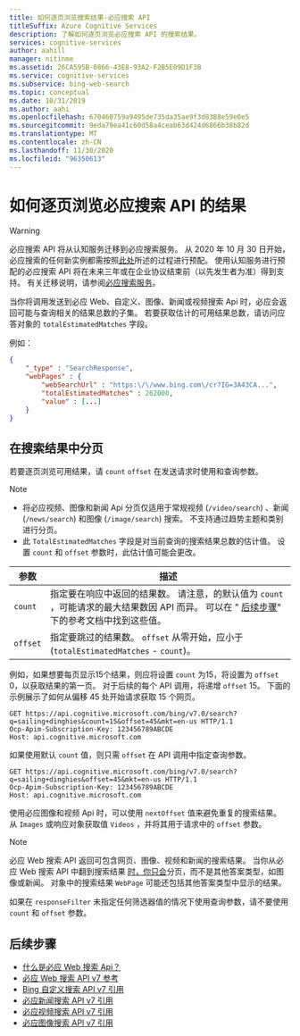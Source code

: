 ```yaml
---
title: 如何逐页浏览搜索结果-必应搜索 API
titleSuffix: Azure Cognitive Services
description: 了解如何逐页浏览必应搜索 API 的搜索结果。
services: cognitive-services
author: aahill
manager: nitinme
ms.assetid: 26CA595B-0866-43E8-93A2-F2B5E09D1F3B
ms.service: cognitive-services
ms.subservice: bing-web-search
ms.topic: conceptual
ms.date: 10/31/2019
ms.author: aahi
ms.openlocfilehash: 670460759a9495de735da35ae9f3d8388e59e0e5
ms.sourcegitcommit: 9eda79ea41c60d58a4ceab63d424d6866b38b82d
ms.translationtype: MT
ms.contentlocale: zh-CN
ms.lasthandoff: 11/30/2020
ms.locfileid: "96350613"
---
```

# <a name="how-to-page-through-results-from-the-bing-search-apis"></a>如何逐页浏览必应搜索 API 的结果

> [!WARNING]
> 必应搜索 API 将从认知服务迁移到必应搜索服务。 从 2020 年 10 月 30 日开始，必应搜索的任何新实例都需按照[此处](/bing/search-apis/bing-web-search/create-bing-search-service-resource)所述的过程进行预配。
> 使用认知服务进行预配的必应搜索 API 将在未来三年或在企业协议结束前（以先发生者为准）得到支持。
> 有关迁移说明，请参阅[必应搜索服务](/bing/search-apis/bing-web-search/create-bing-search-service-resource)。

当你将调用发送到必应 Web、自定义、图像、新闻或视频搜索 Api 时，必应会返回可能与查询相关的结果总数的子集。 若要获取估计的可用结果总数，请访问应答对象的 `totalEstimatedMatches` 字段。 

例如： 

```json
{
    "_type" : "SearchResponse",
    "webPages" : {
        "webSearchUrl" : "https:\/\/www.bing.com\/cr?IG=3A43CA...",
        "totalEstimatedMatches" : 262000,
        "value" : [...]
    }
}  
```

## <a name="paging-through-search-results"></a>在搜索结果中分页

若要逐页浏览可用结果，请 `count` `offset` 在发送请求时使用和查询参数。  

> [!NOTE]
>
> * 将必应视频、图像和新闻 Api 分页仅适用于常规视频 (`/video/search`) 、新闻 (`/news/search`) 和图像 (`/image/search`) 搜索。 不支持通过趋势主题和类别进行分页。  
> * 此 `TotalEstimatedMatches` 字段是对当前查询的搜索结果总数的估计值。 设置 `count` 和 `offset` 参数时，此估计值可能会更改。

| 参数 | 描述                                                                                                                                                                |
|-----------|----------------------------------------------------------------------------------------------------------------------------------------------------------------------------|
| `count`   | 指定要在响应中返回的结果数。 请注意，的默认值为 `count` ，可能请求的最大结果数因 API 而异。 可以在 " [后续步骤](#next-steps)" 下的参考文档中找到这些值。 |
| `offset`  | 指定要跳过的结果数。 `offset` 从零开始，应小于 (`totalEstimatedMatches` - `count`)。                                           |

例如，如果想要每页显示15个结果，则应将设置 `count` 为15，将设置为 `offset` 0，以获取结果的第一页。 对于后续的每个 API 调用，将递增 `offset` 15。 下面的示例展示了如何从偏移 45 处开始请求获取 15 个网页。

```  
GET https://api.cognitive.microsoft.com/bing/v7.0/search?q=sailing+dinghies&count=15&offset=45&mkt=en-us HTTP/1.1  
Ocp-Apim-Subscription-Key: 123456789ABCDE  
Host: api.cognitive.microsoft.com  
```

如果使用默认 `count` 值，则只需 `offset` 在 API 调用中指定查询参数。  

```  
GET https://api.cognitive.microsoft.com/bing/v7.0/search?q=sailing+dinghies&offset=45&mkt=en-us HTTP/1.1  
Ocp-Apim-Subscription-Key: 123456789ABCDE  
Host: api.cognitive.microsoft.com  
```

使用必应图像和视频 Api 时，可以使用 `nextOffset` 值来避免重复的搜索结果。 从 `Images` 或响应对象获取值 `Videos` ，并将其用于请求中的 `offset` 参数。  

> [!NOTE]
> 必应 Web 搜索 API 返回可包含网页、图像、视频和新闻的搜索结果。 当你从必应 Web 搜索 API 中翻到搜索结果 [时，你只会](/rest/api/cognitiveservices-bingsearch/bing-web-api-v7-reference#webpage)分页，而不是其他答案类型，如图像或新闻。 对象中的搜索结果 `WebPage` 可能还包括其他答案类型中显示的结果。
>
> 如果在 `responseFilter` 未指定任何筛选器值的情况下使用查询参数，请不要使用 `count` 和 `offset` 参数。 

## <a name="next-steps"></a>后续步骤

* [什么是必应 Web 搜索 Api？](bing-api-comparison.md)
* [必应 Web 搜索 API v7 参考](/rest/api/cognitiveservices-bingsearch/bing-web-api-v7-reference)
* [Bing 自定义搜索 API v7 引用](/rest/api/cognitiveservices-bingsearch/bing-custom-search-api-v7-reference)
* [必应新闻搜索 API v7 引用](/rest/api/cognitiveservices-bingsearch/bing-news-api-v7-reference)
* [必应视频搜索 API v7 引用](/rest/api/cognitiveservices-bingsearch/bing-video-api-v7-reference)
* [必应图像搜索 API v7 引用](/rest/api/cognitiveservices-bingsearch/bing-images-api-v7-reference)